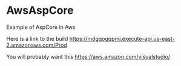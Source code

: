 # AwsAspCore
Example of AspCore in Aws

Here is a link to the build
https://mdgqogqpmj.execute-api.us-east-2.amazonaws.com/Prod

You will probably want this
https://aws.amazon.com/visualstudio/
